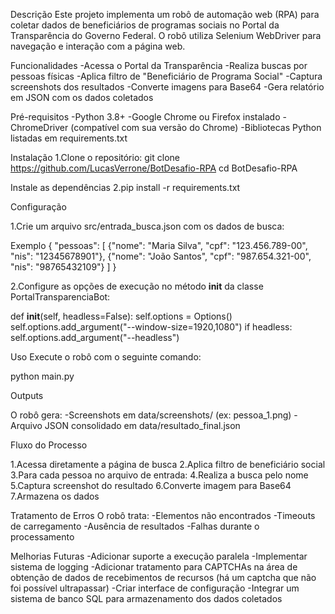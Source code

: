 Descrição
Este projeto implementa um robô de automação web (RPA) para coletar dados de beneficiários de programas sociais no Portal da Transparência do Governo Federal. O robô utiliza Selenium WebDriver para navegação e interação com a página web.

Funcionalidades
-Acessa o Portal da Transparência
-Realiza buscas por pessoas físicas
-Aplica filtro de "Beneficiário de Programa Social"
-Captura screenshots dos resultados
-Converte imagens para Base64
-Gera relatório em JSON com os dados coletados

Pré-requisitos
-Python 3.8+
-Google Chrome ou Firefox instalado
-ChromeDriver (compatível com sua versão do Chrome)
-Bibliotecas Python listadas em requirements.txt

Instalação
1.Clone o repositório:
git clone https://github.com/LucasVerrone/BotDesafio-RPA
cd BotDesafio-RPA

Instale as dependências
2.pip install -r requirements.txt

Configuração

1.Crie um arquivo src/entrada_busca.json com os dados de busca:

Exemplo
{
  "pessoas": [
    {"nome": "Maria Silva", "cpf": "123.456.789-00", "nis": "12345678901"},
    {"nome": "João Santos", "cpf": "987.654.321-00", "nis": "98765432109"}
  ]
}

2.Configure as opções de execução no método __init__ da classe PortalTransparenciaBot:

def __init__(self, headless=False):
    self.options = Options()
    self.options.add_argument("--window-size=1920,1080")
    if headless:
        self.options.add_argument("--headless")

Uso
Execute o robô com o seguinte comando:

python main.py

Outputs

O robô gera:
-Screenshots em data/screenshots/ (ex: pessoa_1.png)
-Arquivo JSON consolidado em data/resultado_final.json

Fluxo do Processo

1.Acessa diretamente a página de busca
2.Aplica filtro de beneficiário social
3.Para cada pessoa no arquivo de entrada:
4.Realiza a busca pelo nome
5.Captura screenshot do resultado
6.Converte imagem para Base64
7.Armazena os dados

Tratamento de Erros
O robô trata:
-Elementos não encontrados
-Timeouts de carregamento
-Ausência de resultados
-Falhas durante o processamento

Melhorias Futuras
-Adicionar suporte a execução paralela
-Implementar sistema de logging
-Adicionar tratamento para CAPTCHAs na área de obtenção de dados de recebimentos de recursos (há um captcha que não foi possível ultrapassar)
-Criar interface de configuração
-Integrar um sistema de banco SQL para armazenamento dos dados coletados

